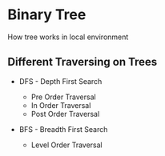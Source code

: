 # Binary Tree

How tree works in local environment

## Different Traversing on Trees

- DFS - Depth First Search
    - Pre Order Traversal
    - In Order Traversal
    - Post Order Traversal

- BFS - Breadth First Search
    - Level Order Traversal